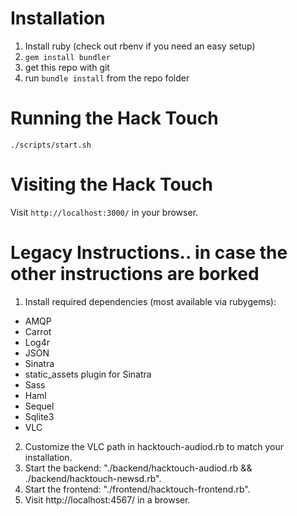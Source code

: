 Installation
=============

1. Install ruby (check out rbenv if you need an easy setup)
2. `gem install bundler`
3. get this repo with git
4. run `bundle install` from the repo folder


Running the Hack Touch
=======================

`./scripts/start.sh`


Visiting the Hack Touch
========================

Visit `http://localhost:3000/` in your browser.


Legacy Instructions.. in case the other instructions are borked
===============================================================
1. Install required dependencies (most available via rubygems):
 - AMQP
 - Carrot
 - Log4r
 - JSON
 - Sinatra
 - static_assets plugin for Sinatra
 - Sass
 - Haml
 - Sequel
 - Sqlite3
 - VLC
2. Customize the VLC path in hacktouch-audiod.rb to match your installation.
3. Start the backend: "./backend/hacktouch-audiod.rb && ./backend/hacktouch-newsd.rb".
4. Start the frontend: "./frontend/hacktouch-frontend.rb".
5. Visit http://localhost:4567/ in a browser.

